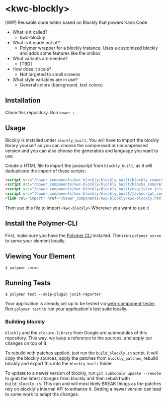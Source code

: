 # \<kwc-blockly\>

[WIP] Reusable code editor based on Blockly that powers Kano Code

 - What is it called?
     - kwc-blockly
 - What is it made out of?
     - Polymer wrapper for a blockly instance. Uses a customized blockly and adds some features like the onibox
 - What variants are needed?
     - [TBD]
 - How does it scale?
     - Not targeted to small screens
 - What style variables are in use?
     - General colors (background, text colors)

## Installation
Clone this repository.
Run `bower i`

## Usage

Blockly is installed under `blockly_built`, You will have to import the blockly library yourself as you can choose the compressed or uncompressed version and you can also choose the generators and language you want to use.

Create a HTML file to import the javascript from `blockly_built`, as it will deduplicate the import of these scripts:

```html
<script src="/bower_components/kwc-blockly/blockly_built/blockly_compressed.js"></script>
<script src="/bower_components/kwc-blockly/blockly_built/blocks_compressed.js"></script>
<script src="/bower_components/kwc-blockly/blockly_built/msg/js/en.js"></script>
<script src="/bower_components/kwc-blockly/blockly_built/javascript_compressed.js"></script>
<link rel="import" href="/bower_components/kwc-blockly/kwc-blockly.html">
```

Then use this file to import `<kwc-blockly>` Wherever you want to use it

## Install the Polymer-CLI

First, make sure you have the [Polymer CLI](https://www.npmjs.com/package/polymer-cli) installed. Then run `polymer serve` to serve your element locally.

## Viewing Your Element

```
$ polymer serve
```

## Running Tests

```
$ polymer test --skip-plugin junit-reporter
```

Your application is already set up to be tested via [web-component-tester](https://github.com/Polymer/web-component-tester). Run `polymer test` to run your application's test suite locally.

### Building blockly

`blockly` and the `closure-library` from Google are submodules of this repository. This way, we keep a reference to the sources, and apply our changes on top of it.

To rebuild with patches applied, just run the `build_blockly.sh` script. It will copy the blockly sources, apply the patches from `blockly_patches`, rebuild blockly and export this into the `blockly_built` folder.

To update to a newer version of blockly, run `git submodule update --remote` to grab the latest changes from blockly and then rebuild with `build_blockly.sh`. This can and will most likely BREAK things as the patches rely on blockly's internal API to enhance it. Getting a newer version can lead to some work to adapt the changes.

